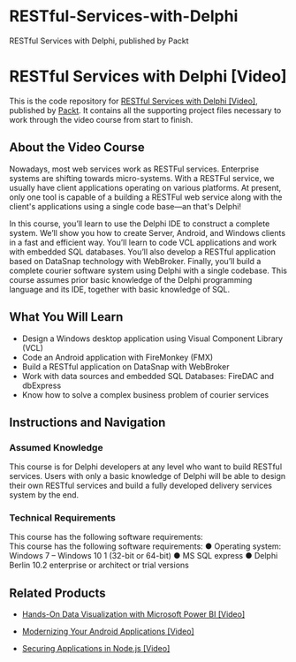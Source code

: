 # RESTful-Services-with-Delphi
RESTful Services with Delphi, published by Packt 
# RESTful Services with Delphi [Video]
This is the code repository for [RESTful Services with Delphi [Video]](https://www.packtpub.com/application-development/restful-services-delphi-video), published by [Packt](https://www.packtpub.com/?utm_source=github). It contains all the supporting project files necessary to work through the video course from start to finish.
## About the Video Course
Nowadays, most web services work as RESTFul services. Enterprise systems are shifting towards micro-systems. With a RESTFul service, we usually have client applications operating on various platforms. At present, only one tool is capable of a building a RESTFul web service along with the client's applications using a single code base—an that's Delphi!

In this course, you’ll learn to use the Delphi IDE to construct a complete system. We’ll show you how to create Server, Android, and Windows clients in a fast and efficient way. You’ll learn to code VCL applications and work with embedded SQL databases. You’ll also develop a RESTful application based on DataSnap technology with WebBroker. Finally, you’ll build a complete courier software system using Delphi with a single codebase. This course assumes prior basic knowledge of the Delphi programming language and its IDE, together with basic knowledge of SQL.

<H2>What You Will Learn</H2>
<DIV class=book-info-will-learn-text>
<UL>
<LI> Design a Windows desktop application using Visual Component Library (VCL)
<LI> Code an Android application with FireMonkey (FMX)
<LI> Build a RESTful application on DataSnap with WebBroker
<LI> Work with data sources and embedded SQL Databases: FireDAC and dbExpress
<LI> Know how to solve a complex business problem of courier services  
</LI></UL></DIV>

## Instructions and Navigation
### Assumed Knowledge
This course is for Delphi developers at any level who want to build RESTful services. Users with only a basic knowledge of Delphi will be able to design their own RESTful services and build a fully developed delivery services system by the end.
### Technical Requirements
This course has the following software requirements:<br/>
This course has the following software requirements:
●	Operating system: Windows 7 – Windows 10 1 (32-bit or 64-bit)
●	MS SQL express
●	Delphi Berlin 10.2 enterprise or architect or trial versions


## Related Products
* [Hands-On Data Visualization with Microsoft Power BI [Video]](https://www.packtpub.com/big-data-and-business-intelligence/hands-data-visualization-microsoft-power-bi-video?utm_source=github&utm_medium=repository&utm_campaign=9781789805185)

* [Modernizing Your Android Applications [Video]](https://www.packtpub.com/application-development/modernizing-your-android-applications-video?utm_source=github&utm_medium=repository&utm_campaign=9781789950502)

* [Securing Applications in Node.js [Video]](https://www.packtpub.com/web-development/securing-applications-nodejs-video?utm_source=github&utm_medium=repository&utm_campaign=9781789136791)

